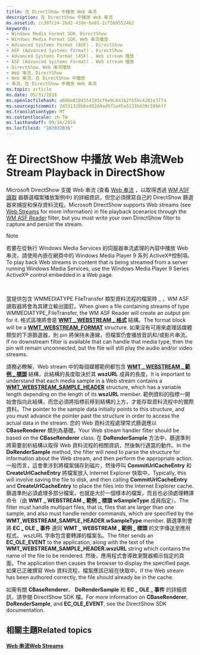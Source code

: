 ```yaml
---
title: 在 DirectShow 中播放 Web 串流
description: 在 DirectShow 中播放 Web 串流
ms.assetid: cc307c24-2bd2-43de-ba81-1cf5b05524b2
keywords:
- Windows Media Format SDK、DirectShow
- Windows Media Format SDK，Web 串流播放
- Advanced Systems Format (ASF) 、DirectShow
- ASF (Advanced Systems Format) ，DirectShow
- Advanced Systems Format (ASF) 、Web stream 播放
- ASF (Advanced Systems Format) 、Web stream 播放
- DirectShow，Web 串流播放
- Web 串流，DirectShow
- Web 串流，在 DirectShow 中播放
- 串流，在 DirectShow 中播放 Web 串流
ms.topic: article
ms.date: 05/31/2018
ms.openlocfilehash: a696e8184554195cf6e9c841b2fb59c4281e377a
ms.sourcegitcommit: 2d531328b6ed82d4ad971a45a5131b430c5866f7
ms.translationtype: MT
ms.contentlocale: zh-TW
ms.lasthandoff: 09/16/2019
ms.locfileid: "103932035"
---
```

# <a name="web-stream-playback-in-directshow"></a><span data-ttu-id="7c3a9-113">在 DirectShow 中播放 Web 串流</span><span class="sxs-lookup"><span data-stu-id="7c3a9-113">Web Stream Playback in DirectShow</span></span>

<span data-ttu-id="7c3a9-114">Microsoft DirectShow 支援 Web 串流 (查看 [Web 串流](web-streams.md) ，以取得透過 [WM ASF 讀取](wm-asf-reader-filter.md) 器篩選檔案播放案例中) 的詳細資訊，但您必須撰寫自己的 DirectShow 篩選器來捕捉和保存資料流程。</span><span class="sxs-lookup"><span data-stu-id="7c3a9-114">Microsoft DirectShow supports Web streams (see [Web Streams](web-streams.md) for more information) in file playback scenarios through the [WM ASF Reader](wm-asf-reader-filter.md) filter, but you must write your own DirectShow filter to capture and persist the stream.</span></span>

> [!Note]  
> <span data-ttu-id="7c3a9-115">若要在從執行 Windows Media Services 的伺服器串流處理的內容中播放 Web 串流，請使用內嵌在網頁中的 Windows Media Player 9 系列 ActiveX®控制項。</span><span class="sxs-lookup"><span data-stu-id="7c3a9-115">To play back Web streams in content that is being streamed from a server running Windows Media Services, use the Windows Media Player 9 Series ActiveX® control embedded in a Web page.</span></span>

 

<span data-ttu-id="7c3a9-116">當提供包含 WMMEDIATYPE FileTransfer 類型資料流程的檔案時 \_ ，WM ASF 讀取器將會為其建立輸出圖釘。</span><span class="sxs-lookup"><span data-stu-id="7c3a9-116">When given a file containing streams of type WMMEDIATYPE\_FileTransfer, the WM ASF Reader will create an output pin for it.</span></span> <span data-ttu-id="7c3a9-117">格式區塊將會是 [**WMT \_ WEBSTREAM \_ 格式**](/previous-versions/windows/desktop/api/Wmsdkidl/ns-wmsdkidl-wmt_webstream_format) 結構。</span><span class="sxs-lookup"><span data-stu-id="7c3a9-117">The format block will be a [**WMT\_WEBSTREAM\_FORMAT**](/previous-versions/windows/desktop/api/Wmsdkidl/ns-wmsdkidl-wmt_webstream_format) structure.</span></span> <span data-ttu-id="7c3a9-118">如果沒有可用來處理該媒體類型的下游篩選器，則 pin 將保持未連線，但檔案仍會播放音訊和/或影片串流。</span><span class="sxs-lookup"><span data-stu-id="7c3a9-118">If no downstream filter is available that can handle that media type, then the pin will remain unconnected, but the file will still play the audio and/or video streams.</span></span>

<span data-ttu-id="7c3a9-119">請務必瞭解，Web stream 中的每個媒體範例都包含 [**WMT \_ WEBSTREAM \_ 範例 \_ 標頭**](/previous-versions/windows/desktop/api/Wmsdkidl/ns-wmsdkidl-wmt_webstream_sample_header) 結構，此結構的長度取決於其 **wszURL** 成員的長度。</span><span class="sxs-lookup"><span data-stu-id="7c3a9-119">It is important to understand that each media sample in a Web stream contains a [**WMT\_WEBSTREAM\_SAMPLE\_HEADER**](/previous-versions/windows/desktop/api/Wmsdkidl/ns-wmsdkidl-wmt_webstream_sample_header) structure, which has a variable length depending on the length of its **wszURL** member.</span></span> <span data-ttu-id="7c3a9-120">範例資料的指標一開始會指向此結構，而您必須將指標前移到結構的上方，才能存取資料流程中的實際資料。</span><span class="sxs-lookup"><span data-stu-id="7c3a9-120">The pointer to the sample data initially points to this structure, and you must advance the pointer past the structure in order to access the actual data in the stream.</span></span> <span data-ttu-id="7c3a9-121">您的 Web 資料流程處理常式篩選應以 **CBaseRenderer** 類別為基礎。</span><span class="sxs-lookup"><span data-stu-id="7c3a9-121">Your Web stream handler filter should be based on the **CBaseRenderer** class.</span></span> <span data-ttu-id="7c3a9-122">在 **DoRenderSample** 方法中，篩選準則將需要剖析結構以取得 Web 資料流程的相關資訊，然後執行適當的動作。</span><span class="sxs-lookup"><span data-stu-id="7c3a9-122">In the **DoRenderSample** method, the filter will need to parse the structure for information about the Web stream, and then perform the appropriate action.</span></span> <span data-ttu-id="7c3a9-123">一般而言，這會牽涉到將檔案儲存到磁片，然後呼叫 **CommitUrlCacheEntry** 和 **CreateUrlCacheEntry** 將檔案放入 Internet Explorer 快取中。</span><span class="sxs-lookup"><span data-stu-id="7c3a9-123">Typically, this will involve saving the file to disk, and then calling **CommitUrlCacheEntry** and **CreateUrlCacheEntry** to place the files into the Internet Explorer cache.</span></span> <span data-ttu-id="7c3a9-124">篩選準則必須處理多部分檔案，也就是大於一個樣本的檔案，而且也必須處理轉譯命令（由 **WMT \_ WEBSTREAM \_ 範例 \_ 標頭 wSampleType** 成員指定）。</span><span class="sxs-lookup"><span data-stu-id="7c3a9-124">The filter must handle multipart files, that is, files that are larger than one sample, and also must handle render commands, which are specified by the **WMT\_WEBSTREAM\_SAMPLE\_HEADER.wSampleType** member.</span></span> <span data-ttu-id="7c3a9-125">篩選準則會將 **EC \_ OLE \_ 事件** 連同 **WMT \_ WEBSTREAM \_ 範例 \_ 標頭** 的文字傳送至應用程式。 wszURL 字串包含要轉譯的檔案名。</span><span class="sxs-lookup"><span data-stu-id="7c3a9-125">The filter sends an **EC\_OLE\_EVENT** to the application, along with the text of the **WMT\_WEBSTREAM\_SAMPLE\_HEADER.wszURL** string which contains the name of the file to be rendered.</span></span> <span data-ttu-id="7c3a9-126">然後，應用程式會導致瀏覽器顯示指定的頁面。</span><span class="sxs-lookup"><span data-stu-id="7c3a9-126">The application then causes the browser to display the specified page.</span></span> <span data-ttu-id="7c3a9-127">如果已正確撰寫 Web 資料流程，檔案應該已經在快取中。</span><span class="sxs-lookup"><span data-stu-id="7c3a9-127">If the Web stream has been authored correctly, the file should already be in the cache.</span></span>

<span data-ttu-id="7c3a9-128">如需有關 **CBaseRenderer**、 **DoRenderSample** 和 **EC \_ OLE \_ 事件** 的詳細資訊，請參閱 DirectShow SDK 檔。</span><span class="sxs-lookup"><span data-stu-id="7c3a9-128">For more information on **CBaseRenderer**, **DoRenderSample**, and **EC\_OLE\_EVENT**, see the DirectShow SDK documentation.</span></span>

## <a name="related-topics"></a><span data-ttu-id="7c3a9-129">相關主題</span><span class="sxs-lookup"><span data-stu-id="7c3a9-129">Related topics</span></span>

<dl> <dt>

[<span data-ttu-id="7c3a9-130">**Web 串流**</span><span class="sxs-lookup"><span data-stu-id="7c3a9-130">**Web Streams**</span></span>](web-streams.md)
</dt> </dl>

 

 




